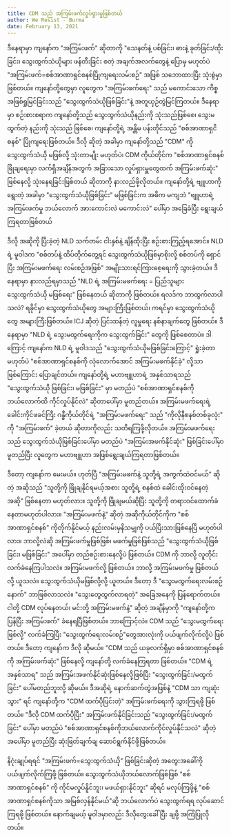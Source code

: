 ```yaml
---
title: CDM သည် အကြမ်းဖက်လှုပ်ရှားမှုဖြစ်တယ်
author: We Resist - Burma
date: February 13, 2021
---
```


ဒီနေရာမှာ ကျနော်က "အကြမ်းဖက်" ဆိုတာကို "သေနတ်နဲ့ ပစ်ခြင်း၊ ဓားနဲ့ ခုတ်ခြင်း/ထိုးခြင်း၊ သွေးထွက်သံယိုများ ဖန်တီးခြင်း စတဲ့ အချက်အလက်တွေနဲ့ ပြောမှ မဟုတ်ပဲ "အကြမ်းဖက်=စစ်အာဏာရှင်စနစ်ပြိုကျရေးလမ်းစဉ်" အဖြစ် သဘောထားပြီး သုံးစွဲမှာဖြစ်တယ်။ ကျနော်တို့တွေမှာ လူတွေက "အကြမ်းဖက်ရေး" သည် မကောင်းသော ကိစ္စအဖြစ်ရှုမြင်ခြင်းသည် "သွေးထွက်သံယိုဖြစ်ခြင်း"နဲ့ အတူယှဉ်တွဲမြင်ကြတယ်။ ဒီနေရာမှာ စဉ်းစားစရာက ကျနော်တို့သည် သွေးထွက်သံယိုနည်းကို သုံးသည်ဖြစ်စေ၊ သွေးမထွက်တဲ့ နည်းကို သုံးသည် ဖြစ်စေ၊ ကျနော်တို့ရဲ့ အန္တိမ ပန်းတိုင်သည် "စစ်အာဏာရှငိစနစ်" ပြိုကျရေးဖြစ်တယ်။ ဒီလို ဆိုတဲ့ အခါမှာ ကျနော်တို့သည် "CDM" ကိုသွေးထွက်သံယို မဖြစ်လို့ သုံးတာမျိုး မဟုတ်ပဲ၊ CDM ကိုယ်တိုင်က "စစ်အာဏာရှင်စနစ်ဖြိုချရေးမှာ လက်ရှိအချိန်အတွက် အခြားသော လှုပ်ရှားမှူတွေထက် အကြမ်းဖက်ဆုံး" ဖြစ်နေလို့ သုံးနေရခြင်းဖြစ်တယ် ဆိုတာကို နားလည်ဖို့လိုတယ်။ ကျနော်တို့ရဲ့ ဗျူဟာကို ရွေးတဲ့ အခါမှာ "သွေးထွက်သံယိုဖြစ်ခြင်း" မဖြစ်ခြင်းက အဓိက မကျဘဲ "ဗျူဟာရဲ့ အကြမ်းဖက်မှု ဘယ်လောက် အားကောင်းလဲ မကောင်းလဲ" ပေါ်မှာ အခြေခံပြီး ရွေးချယ်ကြရတာဖြစ်တယ်

ဒီလို အဆိုကို ပြီးခဲ့တဲ့ NLD သက်တမ်း ငါးနှစ်နဲ့ ချိန်ထိုးပြီး စဉ်းစားကြည့်ရအောင်။ NLD ရဲ့ မူဝါဒက "စစ်တပ်နဲ့ ထိပ်တိုက်တွေ့ရင် သွေးထွက်သံယိုဖြစ်မှာစိုးလို့ စစ်တပ်ကို ရှောင်ပြီး အကြမ်းမဖက်ရေး လမ်းစဉ်အဖြစ်" အမျိုးသားရင်ကြားစေ့ရေးကို သွားခဲ့တယ်။ ဒီနေရာမှာ နားလည်ရမှာသည် "NLD ရဲ့ အကြမ်းမဖက်ရေး = ပြည်သူများ သွေးထွက်သံယို မဖြစ်ရေး" ဖြစ်နေတယ် ဆိုတာကို ဖြစ်တယ်။ ရလဒ်က ဘာထွက်လာပါသလဲ? ရခိုင်မှာ သွေးထွက်သံယိုတွေ အများကြီးဖြစ်တယ်၊ ကရင်မှာ သွေးထွက်သံယိုတွေ အများကြီးဖြစ်တယ်။ ICJ ဆိုတဲ့ ပြင်းထန်တဲ့ လူမှုရေး နစ်နာချက်တွေ ဖြစ်တယ်။ ဒီနေရာမှာ "NLD ရဲ့ သွေးမထွက်ရေးကိုက သွေးထွက်ခြင်း" တွေကို ဖြစ်စေတာပဲ။ ဒါကြောင့် ကျနော်က NLD ရဲ့ မူဝါဒသည် "သွေးထွက်သံယိုမဖြစ်ခြင်းကြောင့်" ရှုံးခဲ့တာမဟုတ်ပဲ "စစ်အာဏာရှင်စနစ်ကို လုံလောက်အောင် အကြမ်းမဖက်နိုင်ခဲ့" လို့သာဖြစ်ကြောင်း ပြောချင်တယ်။ ကျနော်တို့ရဲ့ မဟာဗျူဟာရဲ့ အနှစ်သာရသည် "သွေးထွက်သံယို ဖြစ်ခြင်း၊ မဖြစ်ခြင်း" မှာ မတည်ပဲ "စစ်အာဏာရှင်စနစ်ကို ဘယ်လောက်ထိ ကိုင်လှုပ်နိုင်လဲ" ဆိုတာပေါ်မှာ မူတည်တယ်။ အကြမ်းမဖက်ရေးရဲ့ ခေါင်းကိုင်ဖခင်ကြီး ဂန္ဓီကိုယ်တိုင်ရဲ့ "အကြမ်းမဖက်ရေး" သည် "ကိုလိုနီစနစ်တစ်ခုလုံး" ကို "အကြမ်းဖက်" ခဲ့တယ် ဆိုတာကိုလည်း သတိရကြဖို့လိုတယ်။ အကြမ်းမဖက်ရေးသည် သွေးထွက်သံယိုဖြစ်ခြင်းပေါ်မှာ မတည်ပဲ "အကြမ်းအဖက်နိုင်ဆုံး" ဖြစ်ခြင်းပေါ်မှာ မူတည်ပြီး လူတွေက မဟာဗျူဟာ အဖြစ်ရွေးချယ်ကြရတာဖြစ်တယ်။

ဒီတော့ ကျနော်က မေးမယ်။ ဟုတ်ပြီ "အကြမ်းမဖက်နဲ့ သူတို့ရဲ့ အကွက်ထဲဝင်မယ်" ဆိုတဲ့ အဆိုသည် "သူတို့ကို ဖြိုချနိုင်ရမယ့်အစား သူတို့ရဲ့ စနစ်ထဲ ခေါင်းထိုးဝင်နေတဲ့အဆို" ဖြစ်နေတာ မဟုတ်လား။ သူတို့ကို ဖြိုချမယ်ဆိုပြီး သူတို့ကို တရားဝင်ထောက်ခံနေတာမဟုတ်ပါလား။ "အကြမ်းမဖက်နဲ့" ဆိုတဲ့ အဆိုကိုယ်တိုင်ကိုက "စစ်အာဏာရှင်စနစ်" ကိုတိုက်နိုင်မယ့် နည်းလမ်းမှနိသမျှကို ပယ်ပြီးသားဖြစ်နေပြီ မဟုတ်ပါလား။ ဘာလို့လဲဆို အကြမ်းဖက်မှုဖြစ်ဖြစ်၊ မဖက်မှုဖြစ်ဖြစ်သည် "သွေးထွက်သံယိုဖြစ်ခြင်း၊ မဖြစ်ခြင်း" အပေါ်မှာ တည်စဉ်းစားနေလို့ပဲ ဖြစ်တယ်။ CDM ကို ဘာလို့ လူတိုင်း လက်ခံနေကြပါသလဲ။ အကြမ်းမဖက်လို့ ဖြစ်တယ်။ ဘာလို့ အကြမ်းမဖက်မှု ဖြစ်တယ်လို့ ယူသလဲ။ သွေးထွက်သံယိုမဖြစ်လို့လို့ ယူတယ်။ ဒီတော့ ဒီ "သွေးမထွက်ရေးလမ်းစဉ်နောက်" ဘာဖြစ်လာသလဲ။ "သွေးတွေထွက်လာရတဲ့" အခြေအနေကို ပြန်ရောက်တယ်။ ငါတို့ CDM လုပ်နေတယ်၊ မင်းတို့ အကြမ်းမဖက်နဲ့" ဆိုတဲ့ အချိန်မှာကို "ကျနော်တို့က ပြန်ပြီး အကြမ်းဖက်" ခံနေရပြီဖြစ်တယ်။ ဘာကြောင့်လဲ။ CDM သည် "သွေးမထွက်ရေးဖြစ်လို့" လက်ခံကြပြီး "သွေးထွက်ရေးလမ်းစဉ်"တွေအားလုံးကို ပယ်ဖျက်လိုက်လို့ပဲ ဖြစ်တယ်။ ဒီတော့ ကျနော်က ဒီလို ဆိုမယ်။ "CDM သည် ယခုလက်ရှိမှာ စစ်အာဏာရှင်စနစ်ကို အကြမ်းဖက်ဆုံး" ဖြစ်နေလို့ ကျနော်တို့ လက်ခံနေကြရတာ ဖြစ်တယ်။ "CDM ရဲ့ အနှစ်သာရ" သည် အကြမ်းအဖက်နိုင်ဆုံးဖြစ်နေလို့ဖြစ်ပြီး "သွေးထွက်ခြင်း/မထွက်ခြင်း" ပေါ်မတည်ဘူးလို့ ဆိုမယ်။ ဒီအဆိုရဲ့ နောက်ဆက်တွဲအဖြစ်နဲ့ "CDM သာ ကျဆုံးသွား" ရင် ကျနော်တို့က "CDM ထက်ပိုပြင်းတဲ့" အကြမ်းဖက်ရေးကို သွားကြရဖို့ ဖြစ်တယ်။ "ဒီလို CDM ထက်ပိုပြီး" အကြမ်းဖက်နိုင်ခြင်းသည် "သွေးထွက်ခြင်း/မထွက်ခြင်း" ပေါ်မှာ မတည်ပဲ "စစ်အာဏာရှင်စနစ်ကိုဘယ်လောက်ကိုင်လှုပ်နိုင်သလဲ" ဆိုတဲ့ အပေါ်မှာ မူတည်ပြီး ဆုံးဖြတ်ချက်ချ ဆောင်ရွက်နိုင်ဖို့ဖြစ်တယ်။

နိဂုံးချုပ်ရရင် "အကြမ်းဖက်=သွေးထွက်သံယို" ဖြစ်ခြင်းဆိုတဲ့ အတွေးအခေါ်ကို ပယ်ဖျက်လိုက်ကြဖို့ ဖြစ်တယ်။ သွေးထွက်သံယိုဘယ်လောက်ဖြစ်ဖြစ် "စစ်အာဏာရှင်စနစ်" ကို ကိုင်မလှုပ်နိူင်ဘူး၊ မဖယ်ရှားနိုင်ဘူး" ဆိုရင် မလုပ်ကြဖို့နဲ့ "စစ်အာဏာရှင်စနစ်ကိုသာ အမြစ်လှန်နိုင်မယ်"ဆို ဘယ်လောက်ပဲ သွေးထွက်ရရ လုပ်ဆောင်ကြရဖို့ ဖြစ်တယ်။ နောက်ချမယ့် မူဝါဒမှာလည်း ဒီလိုတွေးခေါ်ပြီး ချဖို့ အကြံပြုလိုတယ်။
